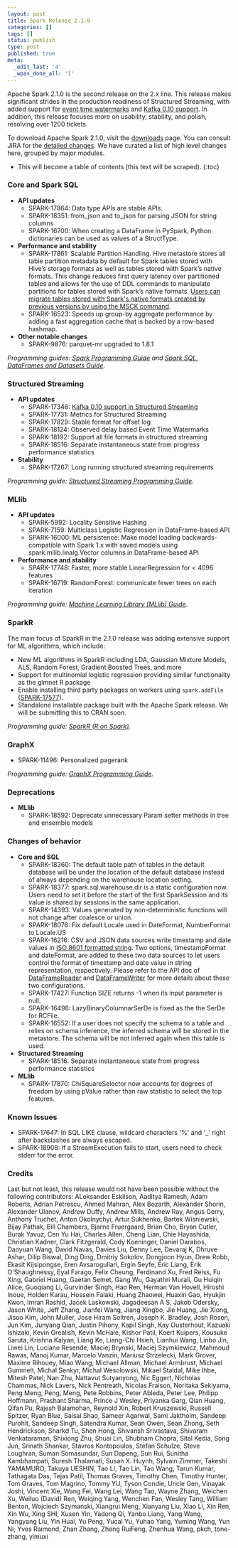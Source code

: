 ```yaml
---
layout: post
title: Spark Release 2.1.0
categories: []
tags: []
status: publish
type: post
published: true
meta:
  _edit_last: '4'
  _wpas_done_all: '1'
---
```



Apache Spark 2.1.0 is the second release on the 2.x line. This release makes significant strides in the production readiness of Structured Streaming, with added support for <a href="{{site.baseurl}}/docs/2.1.0/structured-streaming-programming-guide.html#handling-late-data-and-watermarking">event time watermarks</a> and <a href="{{site.baseurl}}/docs/2.1.0/structured-streaming-kafka-integration.html">Kafka 0.10 support</a>. In addition, this release focuses more on usability, stability, and polish, resolving over 1200 tickets.


To download Apache Spark 2.1.0, visit the <a href="{{site.baseurl}}/download.html">downloads</a> page. You can consult JIRA for the [detailed changes](https://issues.apache.org/jira/secure/ReleaseNote.jspa?projectId=12315420&version=12335644). We have curated a list of high level changes here, grouped by major modules.


* This will become a table of contents (this text will be scraped).
{:toc}


### Core and Spark SQL

 - **API updates**
   - SPARK-17864: Data type APIs are stable APIs. 
   - SPARK-18351: from_json and to_json for parsing JSON for string columns
   - SPARK-16700: When creating a DataFrame in PySpark, Python dictionaries can be used as values of a StructType.
 - **Performance and stability**
   - SPARK-17861: Scalable Partition Handling. Hive metastore stores all table partition metadata by default for Spark tables stored with Hive’s storage formats as well as tables stored with Spark’s native formats. This change reduces first query latency over partitioned tables and allows for the use of DDL commands to manipulate partitions for tables stored with Spark’s native formats. <a href="{{site.baseurl}}/docs/2.1.0/sql-programming-guide.html#upgrading-from-spark-sql-20-to-21">Users can migrate tables stored with Spark's native formats created by previous versions by using the MSCK command</a>.
   - SPARK-16523: Speeds up group-by aggregate performance by adding a fast aggregation cache that is backed by a row-based hashmap.
 - **Other notable changes**
   - SPARK-9876: parquet-mr upgraded to 1.8.1

*Programming guides: <a href="{{site.baseurl}}/docs/2.1.0/programming-guide.html">Spark Programming Guide</a> and <a href="{{site.baseurl}}/docs/2.1.0/sql-programming-guide.html">Spark SQL, DataFrames and Datasets Guide</a>.*


### Structured Streaming

 - **API updates**
   - SPARK-17346: <a href="{{site.baseurl}}/docs/2.1.0/structured-streaming-kafka-integration.html">Kafka 0.10 support in Structured Streaming</a>
   - SPARK-17731: Metrics for Structured Streaming
   - SPARK-17829: Stable format for offset log
   - SPARK-18124: Observed delay based Event Time Watermarks
   - SPARK-18192: Support all file formats in structured streaming
   - SPARK-18516: Separate instantaneous state from progress performance statistics
 - **Stability**
   - SPARK-17267: Long running structured streaming requirements

*Programming guide: <a href="{{site.baseurl}}/docs/2.1.0/structured-streaming-programming-guide.html">Structured Streaming Programming Guide</a>.*


### MLlib

 - **API updates**
   - SPARK-5992: Locality Sensitive Hashing
   - SPARK-7159: Multiclass Logistic Regression in DataFrame-based API
   - SPARK-16000: ML persistence: Make model loading backwards-compatible with Spark 1.x with saved models using spark.mllib.linalg.Vector columns in DataFrame-based API
 - **Performance and stability**
   - SPARK-17748: Faster, more stable LinearRegression for < 4096 features
   - SPARK-16719: RandomForest: communicate fewer trees on each iteration

*Programming guide: <a href="{{site.baseurl}}/docs/2.1.0/ml-guide.html">Machine Learning Library (MLlib) Guide</a>.*


### SparkR

The main focus of SparkR in the 2.1.0 release was adding extensive support for ML algorithms, which include:

 - New ML algorithms in SparkR including LDA, Gaussian Mixture Models, ALS, Random Forest, Gradient Boosted Trees, and more
 - Support for multinomial logistic regression providing similar functionality as the glmnet R package
 - Enable installing third party packages on workers using `spark.addFile` (<a href="https://issues.apache.org/jira/browse/SPARK-17577">SPARK-17577</a>).
 - Standalone installable package built with the Apache Spark release. We will be submitting this to CRAN soon.

*Programming guide: <a href="{{site.baseurl}}/docs/2.1.0/sparkr.html">SparkR (R on Spark)</a>.*

### GraphX

 - SPARK-11496: Personalized pagerank

*Programming guide: <a href="{{site.baseurl}}/docs/2.1.0/graphx-programming-guide.html">GraphX Programming Guide</a>.*


### Deprecations

 - **MLlib**
   - SPARK-18592: Deprecate unnecessary Param setter methods in tree and ensemble models


### Changes of behavior


 - **Core and SQL**
   - SPARK-18360: The default table path of tables in the default database will be under the location of the default database instead of always depending on the warehouse location setting.
   - SPARK-18377: spark.sql.warehouse.dir is a static configuration now. Users need to set it before the start of the first SparkSession and its value is shared by sessions in the same application.
   - SPARK-14393: Values generated by non-deterministic functions will not change after coalesce or union.
   - SPARK-18076: Fix default Locale used in DateFormat, NumberFormat to Locale.US
   - SPARK-16216: CSV and JSON data sources write timestamp and date values in <a href="https://www.w3.org/TR/NOTE-datetime">ISO 8601 formatted string</a>. Two options, timestampFormat and dateFormat, are added to these two data sources to let users control the format of timestamp and date value in string representation, respectively. Please refer to the API doc of <a href="{{site.baseurl}}/docs/2.1.0/api/scala/index.html#org.apache.spark.sql.DataFrameReader">DataFrameReader</a> and <a href="{{site.baseurl}}/docs/2.1.0/api/scala/index.html#org.apache.spark.sql.DataFrameWriter">DataFrameWriter</a> for more details about these two configurations. 
   - SPARK-17427: Function SIZE returns -1 when its input parameter is null.
   - SPARK-16498: LazyBinaryColumnarSerDe is fixed as the the SerDe for RCFile. 
   - SPARK-16552: If a user does not specify the schema to a table and relies on schema inference, the inferred schema will be stored in the metastore. The schema will be not inferred again when this table is used.
 - **Structured Streaming**
   - SPARK-18516: Separate instantaneous state from progress performance statistics
 - **MLlib**
   - SPARK-17870: ChiSquareSelector now accounts for degrees of freedom by using pValue rather than raw statistic to select the top features.



### Known Issues

 - SPARK-17647: In SQL LIKE clause, wildcard characters '%' and '_' right after backslashes are always escaped.
 - SPARK-18908: If a StreamExecution fails to start, users need to check stderr for the error.



### Credits
Last but not least, this release would not have been possible without the following contributors:
ALeksander Eskilson, Aaditya Ramesh, Adam Roberts, Adrian Petrescu, Ahmed Mahran, Alex Bozarth, Alexander Shorin, Alexander Ulanov, Andrew Duffy, Andrew Mills, Andrew Ray, Angus Gerry, Anthony Truchet, Anton Okolnychyi, Artur Sukhenko, Bartek Wisniewski, Bijay Pathak, Bill Chambers, Bjarne Fruergaard, Brian Cho, Bryan Cutler, Burak Yavuz, Cen Yu Hai, Charles Allen, Cheng Lian, Chie Hayashida, Christian Kadner, Clark Fitzgerald, Cody Koeninger, Daniel Darabos, Daoyuan Wang, David Navas, Davies Liu, Denny Lee, Devaraj K, Dhruve Ashar, Dilip Biswal, Ding Ding, Dmitriy Sokolov, Dongjoon Hyun, Drew Robb, Ekasit Kijsipongse, Eren Avsarogullari, Ergin Seyfe, Eric Liang, Erik O'Shaughnessy, Eyal Farago, Felix Cheung, Ferdinand Xu, Fred Reiss, Fu Xing, Gabriel Huang, Gaetan Semet, Gang Wu, Gayathri Murali, Gu Huiqin Alice, Guoqiang Li, Gurvinder Singh, Hao Ren, Herman Van Hovell, Hiroshi Inoue, Holden Karau, Hossein Falaki, Huang Zhaowei, Huaxin Gao, Hyukjin Kwon, Imran Rashid, Jacek Laskowski, Jagadeesan A S, Jakob Odersky, Jason White, Jeff Zhang, Jianfei Wang, Jiang Xingbo, Jie Huang, Jie Xiong, Jisoo Kim, John Muller, Jose Hiram Soltren, Joseph K. Bradley, Josh Rosen, Jun Kim, Junyang Qian, Justin Pihony, Kapil Singh, Kay Ousterhout, Kazuaki Ishizaki, Kevin Grealish, Kevin McHale, Kishor Patil, Koert Kuipers, Kousuke Saruta, Krishna Kalyan, Liang Ke, Liang-Chi Hsieh, Lianhui Wang, Linbo Jin, Liwei Lin, Luciano Resende, Maciej Brynski, Maciej Szymkiewicz, Mahmoud Rawas, Manoj Kumar, Marcelo Vanzin, Mariusz Strzelecki, Mark Grover, Maxime Rihouey, Miao Wang, Michael Allman, Michael Armbrust, Michael Gummelt, Michal Senkyr, Michal Wesolowski, Mikael Staldal, Mike Ihbe, Mitesh Patel, Nan Zhu, Nattavut Sutyanyong, Nic Eggert, Nicholas Chammas, Nick Lavers, Nick Pentreath, Nicolas Fraison, Noritaka Sekiyama, Peng Meng, Peng, Meng, Pete Robbins, Peter Ableda, Peter Lee, Philipp Hoffmann, Prashant Sharma, Prince J Wesley, Priyanka Garg, Qian Huang, Qifan Pu, Rajesh Balamohan, Reynold Xin, Robert Kruszewski, Russell Spitzer, Ryan Blue, Saisai Shao, Sameer Agarwal, Sami Jaktholm, Sandeep Purohit, Sandeep Singh, Satendra Kumar, Sean Owen, Sean Zhong, Seth Hendrickson, Sharkd Tu, Shen Hong, Shivansh Srivastava, Shivaram Venkataraman, Shixiong Zhu, Shuai Lin, Shubham Chopra, Sital Kedia, Song Jun, Srinath Shankar, Stavros Kontopoulos, Stefan Schulze, Steve Loughran, Suman Somasundar, Sun Dapeng, Sun Rui, Sunitha Kambhampati, Suresh Thalamati, Susan X. Huynh, Sylvain Zimmer, Takeshi YAMAMURO, Takuya UESHIN, Tao LI, Tao Lin, Tao Wang, Tarun Kumar, Tathagata Das, Tejas Patil, Thomas Graves, Timothy Chen, Timothy Hunter, Tom Graves, Tom Magrino, Tommy YU, Tyson Condie, Uncle Gen, Vinayak Joshi, Vincent Xie, Wang Fei, Wang Lei, Wang Tao, Wayne Zhang, Weichen Xu, Weiluo (David) Ren, Weiqing Yang, Wenchen Fan, Wesley Tang, William Benton, Wojciech Szymanski, Xiangrui Meng, Xianyang Liu, Xiao Li, Xin Ren, Xin Wu, Xing SHI, Xusen Yin, Yadong Qi, Yanbo Liang, Yang Wang, Yangyang Liu, Yin Huai, Yu Peng, Yucai Yu, Yuhao Yang, Yuming Wang, Yun Ni, Yves Raimond, Zhan Zhang, Zheng RuiFeng, Zhenhua Wang, pkch, tone-zhang, yimuxi